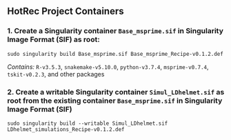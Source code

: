 ## HotRec Project Containers

###  1. Create a Singularity container `Base_msprime.sif` in Singularity Image Format (SIF) as root: 

`sudo singularity build Base_msprime.sif Base_msprime_Recipe-v0.1.2.def`

*Contains:* `R-v3.5.3`, `snakemake-v5.10.0`, `python-v3.7.4`, `msprime-v0.7.4`, `tskit-v0.2.3`, and other packages 



###  2. Create a writable Singularity container `Simul_LDhelmet.sif` as root from the existing container `Base_msprime.sif` in Singularity Image Format (SIF) 

`sudo singularity build --writable Simul_LDhelmet.sif LDhelmet_simulations_Recipe-v0.1.2.def`


